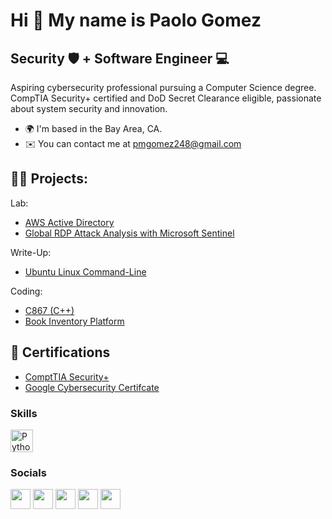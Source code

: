 Hi 👋 My name is Paolo Gomez
===============================

Security 🛡️ + Software Engineer 💻
---------------------------------
Aspiring cybersecurity professional pursuing a Computer Science degree. CompTIA Security+ certified and DoD Secret Clearance eligible, passionate about system security and innovation.

* 🌍  I'm based in the Bay Area, CA.
* ✉️  You can contact me at [pmgomez248@gmail.com](mailto:pmgomez248@gmail.com)

<h2>👨‍💻 Projects:</h2>

 Lab:
 - [AWS Active Directory](https://github.com/pattherogue/AWS-Active-Directory-Lab/blob/main/README.md)
 - [Global RDP Attack Analysis with Microsoft Sentinel](https://github.com/pattherogue/SIEM-Lab/blob/main/README.md)
   
 Write-Up:
 - [Ubuntu Linux Command-Line](https://github.com/pattherogue/Ubuntu-CLI-Essentials/blob/main/README.md)

 Coding:
 - [C867 (C++)](https://github.com/pattherogue/C867)
 - [Book Inventory Platform](https://github.com/pattherogue/Book-Inventory-Platform)

<h2>📃 Certifications</h2>

 - [ComptTIA Security+](https://www.credly.com/badges/6e9dcd3b-a631-4b78-9356-1c3f1199beb6)
 - [Google Cybersecurity Certifcate](https://www.credly.com/badges/d976f13b-25df-43c2-8c7f-97d697018c57)

### Skills

<p align="left">
<a href="https://www.python.org/" target="_blank" rel="noreferrer"><img src="https://raw.githubusercontent.com/danielcranney/readme-generator/main/public/icons/skills/python-colored.svg" width="36" height="36" alt="Python" /></a>
</p>

### Socials

<p align="left"> <a href="https://www.github.com/pattherogue" target="_blank" rel="noreferrer"><img src="https://raw.githubusercontent.com/danielcranney/readme-generator/main/public/icons/socials/github-dark.svg" width="32" height="32" /></a> <a href="http://www.instagram.com/pattherogue" target="_blank" rel="noreferrer"><img src="https://raw.githubusercontent.com/danielcranney/readme-generator/main/public/icons/socials/instagram.svg" width="32" height="32" /></a> <a href="https://www.linkedin.com/in/paolomgomez/" target="_blank" rel="noreferrer"><img src="https://raw.githubusercontent.com/danielcranney/readme-generator/main/public/icons/socials/linkedin.svg" width="32" height="32" /></a> <a href="https://www.twitter.com/pattherogue" target="_blank" rel="noreferrer"><img src="https://raw.githubusercontent.com/danielcranney/readme-generator/main/public/icons/socials/twitter.svg" width="32" height="32" /></a> <a href="https://www.youtube.com/@pattherogue" target="_blank" rel="noreferrer"><img src="https://raw.githubusercontent.com/danielcranney/readme-generator/main/public/icons/socials/youtube.svg" width="32" height="32" /></a></p>


